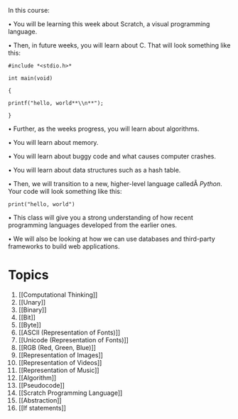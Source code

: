 In this course:

• You will be learning this week about Scratch, a visual programming language.

• Then, in future weeks, you will learn about C. That will look something like this:

`#include *<stdio.h>*`

`int main(void)`

`{`

`printf("hello, world**\\n**");`

`}`

• Further, as the weeks progress, you will learn about algorithms.

• You will learn about memory.

• You will learn about buggy code and what causes computer crashes.

• You will learn about data structures such as a hash table.

• Then, we will transition to a new, higher-level language calledÂ _Python_. Your code will look something like this:

`print("hello, world")`

• This class will give you a strong understanding of how recent programming languages developed from the earlier ones.

• We will also be looking at how we can use databases and third-party frameworks to build web applications.

# Topics

1. [[Computational Thinking]]
2. [[Unary]]
3. [[Binary]]
4. [[Bit]]
5. [[Byte]]
6. [[ASCII (Representation of Fonts)]]
7. [[Unicode (Representation of Fonts)]]
8. [[RGB (Red, Green, Blue)]]
9. [[Representation of Images]]
10. [[Representation of Videos]]
11. [[Representation of Music]]
12. [[Algorithm]]
13. [[Pseudocode]]
14. [[Scratch Programming Language]]
15. [[Abstraction]]
16. [[If statements]]